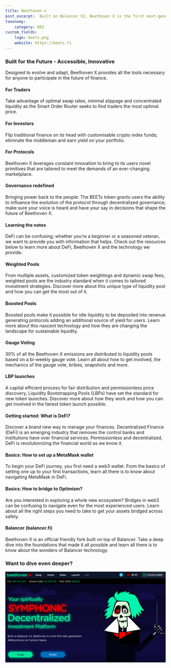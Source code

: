 ```yaml
---
title: Beethoven-x
post_excerpt:  Built on Balancer V2, Beethoven X is the first next-generation AMM protocol on Fantom Opera & Optimism. 
taxonomy:
    category: DEX
custom_fields:
    logo: beets.png
    website: https://beets.fi
---
```

### Built for the Future - Accessible, Innovative
Designed to evolve and adapt, Beethoven X provides all the tools necessary for anyone to participate in the future of finance.
#### For Traders
Take advantage of optimal swap rates, minimal slippage and concentrated liquidity as the Smart Order Router seeks to find traders the most optimal price.
#### For Investors
Flip traditional finance on its head with customisable crypto index funds; eliminate the middleman and earn yield on your portfolio.
#### For Protocols
Beethoven X leverages constant innovation to bring to its users novel primitives that are tailored to meet the demands of an ever-changing marketplace.
#### Governance redefined
Bringing power back to the people: The BEETs token grants users the ability to influence the evolution of the protocol through decentralized governance; make sure your voice is heard and have your say in decisions that shape the future of Beethoven X.
#### Learning the notes
DeFi can be confusing; whether you’re a beginner or a seasoned veteran, we want to provide you with information that helps. Check out the resources below to learn more about DeFi, Beethoven X and the technology we provide.
#### Weighted Pools
From multiple assets, customized token weightings and dynamic swap fees, weighted pools are the industry standard when it comes to tailored investment strategies. Discover more about this unique type of liquidity pool and how you can get the most out of it.
#### Boosted Pools
Boosted pools make it possible for idle liquidity to be deposited into revenue generating protocols adding an additional source of yield for users. Learn more about this nascent technology and how they are changing the landscape for sustainable liquidity.
#### Gauge Voting
30% of all the Beethoven X emissions are distributed to liquidity pools based on a bi-weekly gauge vote. Learn all about how to get involved, the mechanics of the gauge vote, bribes, snapshots and more.
#### LBP launches
A capital efficient process for fair distribution and permissionless price discovery, Liquidity Bootstrapping Pools (LBPs) have set the standard for new token launches. Discover more about how they work and how you can get involved in the fairest token launch possible.
#### Getting started: What is DeFi?
Discover a brand new way to manage your finances. Decentralized Finance (DeFi) is an emerging industry that removes the control banks and institutions have over financial services. Permissionless and decentralized, DeFi is revolutionizing the financial world as we know it.
#### Basics: How to set up a MetaMask wallet
To begin your DeFi journey, you first need a web3 wallet. From the basics of setting one up to your first transactions, learn all there is to know about navigating MetaMask in DeFi.
#### Basics: How to bridge to Optimism?
Are you interested in exploring a whole new ecosystem? Bridges in web3 can be confusing to navigate even for the most experienced users. Learn about all the right steps you need to take to get your assets bridged across safely.
#### Balancer (balancer.fi)
Beethoven X is an official friendly fork built on top of Balancer. Take a deep dive into the foundations that made it all possible and learn all there is to know about the wonders of Balancer technology.

### Want to dive even deeper?

[![Beets](/_images/cover_beethovenx.png "1ECH")](https://beets,fi)
